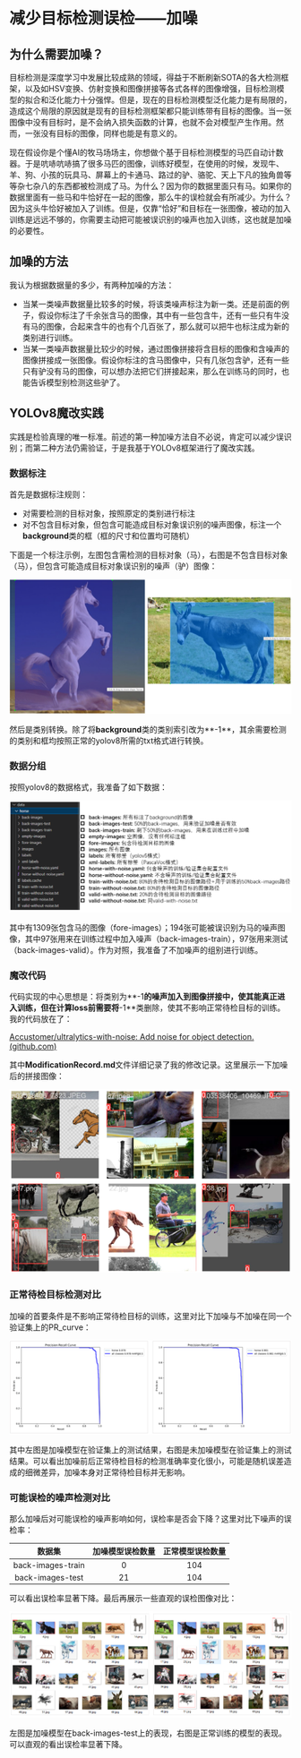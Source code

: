 # 减少目标检测误检——加噪

## 为什么需要加噪？

目标检测是深度学习中发展比较成熟的领域，得益于不断刷新SOTA的各大检测框架，以及如HSV变换、仿射变换和图像拼接等各式各样的图像增强，目标检测模型的拟合和泛化能力十分强悍。但是，现在的目标检测模型泛化能力是有局限的，造成这个局限的原因就是现有的目标检测框架都只能训练带有目标的图像。当一张图像中没有目标时，是不会纳入损失函数的计算，也就不会对模型产生作用。然而，一张没有目标的图像，同样也能是有意义的。

现在假设你是个懂AI的牧马场场主，你想做个基于目标检测模型的马匹自动计数器。于是吭哧吭哧搞了很多马匹的图像，训练好模型，在使用的时候，发现牛、羊、狗、小孩的玩具马、屏幕上的卡通马、路过的驴、骆驼、天上下凡的独角兽等等杂七杂八的东西都被检测成了马。为什么？因为你的数据里面只有马。如果你的数据里面有一些马和牛恰好在一起的图像，那么牛的误检就会有所减少。为什么？因为这头牛恰好被加入了训练。但是，仅靠“恰好”和目标在一张图像，被动的加入训练是远远不够的，你需要主动把可能被误识别的噪声也加入训练，这也就是加噪的必要性。

## 加噪的方法

我认为根据数据量的多少，有两种加噪的方法：

- 当某一类噪声数据量比较多的时候，将该类噪声标注为新一类。还是前面的例子，假设你标注了千余张含马的图像，其中有一些包含牛，还有一些只有牛没有马的图像，合起来含牛的也有个几百张了，那么就可以把牛也标注成为新的类别进行训练。
- 当某一类噪声数据量比较少的时候，通过图像拼接将含目标的图像和含噪声的图像拼接成一张图像。假设你标注的含马图像中，只有几张包含驴，还有一些只有驴没有马的图像，可以想办法把它们拼接起来，那么在训练马的同时，也能告诉模型别检测这些驴了。

## YOLOv8魔改实践

实践是检验真理的唯一标准。前述的第一种加噪方法自不必说，肯定可以减少误识别；而第二种方法仍需验证，于是我基于YOLOv8框架进行了魔改实践。

### 数据标注

首先是数据标注规则：

- 对需要检测的目标对象，按照原定的类别进行标注
- 对不包含目标对象，但包含可能造成目标对象误识别的噪声图像，标注一个**background**类的框（框的尺寸和位置均可随机）

下面是一个标注示例，左图包含需检测的目标对象（马），右图是不包含目标对象（马），但包含可能造成目标对象误识别的噪声（驴）图像：

![fore-back](fore-back.jpg)

然后是类别转换。除了将**background**类的类别索引改为**-1**，其余需要检测的类别和框均按照正常的yolov8所需的txt格式进行转换。

### 数据分组

按照yolov8的数据格式，我准备了如下数据：

![data](data.jpg)

其中有1309张包含马的图像（fore-images）；194张可能被误识别为马的噪声图像，其中97张用来在训练过程中加入噪声（back-images-train），97张用来测试（back-images-valid）。作为对照，我准备了不加噪声的组别进行训练。

### 魔改代码

代码实现的中心思想是：将类别为**-1**的噪声加入到图像拼接中，使其能真正进入训练，但在计算loss前需要将**-1**类删除，使其不影响正常待检目标的训练。我的代码放在了：

[Accustomer/ultralytics-with-noise: Add noise for object detection. (github.com)](https://github.com/Accustomer/ultralytics-with-noise)

其中**ModificationRecord.md**文件详细记录了我的修改记录。这里展示一下加噪后的拼接图像：

![train_batch4](mosaic-sample.jpg)

### 正常待检目标检测对比

加噪的首要条件是不影响正常待检目标的训练，这里对比下加噪与不加噪在同一个验证集上的PR_curve：

![PR_curve](PR_curve.jpg)

其中左图是加噪模型在验证集上的测试结果，右图是未加噪模型在验证集上的测试结果。可以看出加噪前后正常待检目标的检测准确率变化很小，可能是随机误差造成的细微差异，加噪本身对正常待检目标并无影响。

### 可能误检的噪声检测对比

那么加噪后对可能误检的噪声影响如何，误检率是否会下降？这里对比下噪声的误检率：

|      数据集       | 加噪模型误检数量 | 正常模型误检数量 |
| :---------------: | :--------------: | :--------------: |
| back-images-train |        0         |       104        |
| back-images-test  |        21        |       104        |

可以看出误检率显著下降。最后再展示一些直观的误检图像对比：

![test-compare](test-compare.jpg)

左图是加噪模型在back-images-test上的表现，右图是正常训练的模型的表现。可以直观的看出误检率显著下降。

